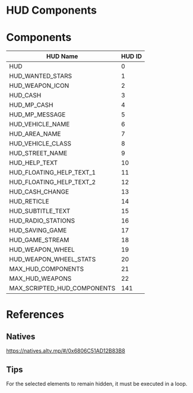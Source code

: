 # HUD Components

# Components

| HUD Name | HUD ID |
| ----  | ------------ |
|   HUD                         |   0   |
|   HUD_WANTED_STARS            |   1   |
|   HUD_WEAPON_ICON             |   2   |
|   HUD_CASH                    |   3   |
|   HUD_MP_CASH                 |   4   |
|   HUD_MP_MESSAGE              |   5   |
|   HUD_VEHICLE_NAME            |   6   |
|   HUD_AREA_NAME               |   7   |
|   HUD_VEHICLE_CLASS           |   8   |
|   HUD_STREET_NAME             |   9   |
|   HUD_HELP_TEXT               |   10  |
|   HUD_FLOATING_HELP_TEXT_1    |   11  |
|   HUD_FLOATING_HELP_TEXT_2    |   12  |
|   HUD_CASH_CHANGE             |   13  |
|   HUD_RETICLE                 |   14  |
|   HUD_SUBTITLE_TEXT           |   15  |
|   HUD_RADIO_STATIONS          |   16  |
|   HUD_SAVING_GAME             |   17  |
|   HUD_GAME_STREAM             |   18  |
|   HUD_WEAPON_WHEEL            |   19  |
|   HUD_WEAPON_WHEEL_STATS      |   20  |
|   MAX_HUD_COMPONENTS          |   21  |
|   MAX_HUD_WEAPONS             |   22  |
|   MAX_SCRIPTED_HUD_COMPONENTS |   141 |

# References

## Natives
<a href="https://natives.altv.mp/#/0x6806C51AD12B83B8" target="_blank">https://natives.altv.mp/#/0x6806C51AD12B83B8</a>

## Tips
For the selected elements to remain hidden, it must be executed in a loop.